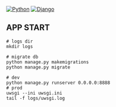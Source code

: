 [![Python](https://img.shields.io/badge/Python-3.10.9-red)](https://www.python.org/downloads/release/python-3109/)
[![Django](https://img.shields.io/badge/Django-4.1.3-blue)](https://docs.djangoproject.com/en/4.2/releases/4.1/)

## APP START 
```shell
# logs dir
mkdir logs 

# migrate db
python manage.py makemigrations
python manage.py migrate

# dev
python manage.py runserver 0.0.0.0:8888
# prod
uwsgi --ini uwsgi.ini
tail -f logs/uwsgi.log
```
